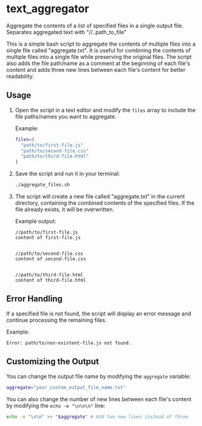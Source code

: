 # text_aggregator
Aggregate the contents of a list of specified files in a single output file. Separates aggregated text with "//..path_to_file"

This is a simple bash script to aggregate the contents of multiple files into a single file called "aggregate.txt". It is useful for combining the contents of multiple files into a single file while preserving the original files. The script also adds the file path/name as a comment at the beginning of each file's content and adds three new lines between each file's content for better readability.

## Usage

1. Open the script in a text editor and modify the `files` array to include the file paths/names you want to aggregate.

   Example:

   ```bash
   files=(
     "path/to/first-file.js"
     "path/to/second-file.css"
     "path/to/third-file.html"
   )
   ```

2. Save the script and run it in your terminal:

   ```bash
   ./aggregate_files.sh
   ```

3. The script will create a new file called "aggregate.txt" in the current directory, containing the combined contents of the specified files. If the file already exists, it will be overwritten.

   Example output:

   ```
   //path/to/first-file.js
   content of first-file.js


   //path/to/second-file.css
   content of second-file.css


   //path/to/third-file.html
   content of third-file.html
   ```

## Error Handling

If a specified file is not found, the script will display an error message and continue processing the remaining files.

Example:

```
Error: path/to/non-existent-file.js not found.
```

## Customizing the Output

You can change the output file name by modifying the `aggregate` variable:

```bash
aggregate="your_custom_output_file_name.txt"
```

You can also change the number of new lines between each file's content by modifying the `echo -e "\n\n\n"` line:

```bash
echo -e "\n\n" >> "$aggregate" # Add two new lines instead of three
```